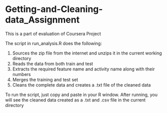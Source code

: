 # Getting-and-Cleaning-data_Assignment
This is a part of evaluation of Coursera Project

The script in run_analysis.R does the following:

1. Sources the zip file from the internet and unzips it in the current working directory
2. Reads the data from both train and test
2. Extracts the required feature name and activity name along with their numbers
3. Merges the training and test set
4. Cleans the complete data and creates a .txt file of the cleaned data

To run the script, just copy and paste in your R window. After running, you will see the cleaned data created as a .txt and .csv file in the current directory
